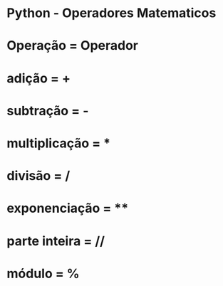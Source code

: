 # Python - Operadores Matematicos

# Operação      = Operador
# adição        =	+
# subtração     = -
# multiplicação =	*
# divisão       = /

# exponenciação =	**
# parte inteira	= //
# módulo	      = %
